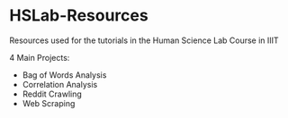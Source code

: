# HSLab-Resources
Resources used for the tutorials in the Human Science Lab Course in IIIT

4 Main Projects:
- Bag of Words Analysis
- Correlation Analysis
- Reddit Crawling
- Web Scraping
